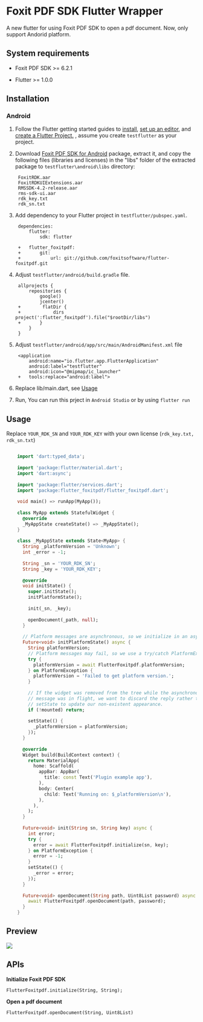 # Foxit PDF SDK Flutter Wrapper

A new flutter for using Foxit PDF SDK to open a pdf document.
Now, only support Andorid platform.

## System requirements

-  Foxit PDF SDK >= 6.2.1

-  Flutter >= 1.0.0

## Installation

### Android

1. Follow the Flutter getting started guides to [install](https://flutter.io/docs/get-started/install), [set up an editor](https://flutter.io/docs/get-started/editor), and [create a Flutter Project.](https://flutter.io/docs/get-started/test-drive?tab=terminal#create-app) , assume you create `testflutter` as your project.

2. Download [Foxit PDF SDK for Android](https://developers.foxitsoftware.com/pdf-sdk/android/) package, extract it, and copy the following files (libraries and licenses) in the "libs" folder of the extracted package to `testflutter\android\libs` directory:

		FoxitRDK.aar
		FoxitRDKUIExtensions.aar
		RMSSDK-4.2-release.aar
		rms-sdk-ui.aar
		rdk_key.txt
		rdk_sn.txt

3. Add dependency to your Flutter project in `testflutter/pubspec.yaml`. 

		dependencies:
	  		flutter:
	    		sdk: flutter
	
	  	+	flutter_foxitpdf:
	    +  		git:
	    +    		url: git://github.com/foxitsoftware/flutter-foxitpdf.git
	    
4. Adjust `testflutter/android/build.gradle` file.

		allprojects {
		    repositories {
		        google()
		        jcenter()
		+        flatDir {
		+            dirs project(':flutter_foxitpdf').file("$rootDir/libs")
		+       }
		    }
		}

5. Adjust `testflutter/android/app/src/main/AndroidManifest.xml` file

	    <application
	        android:name="io.flutter.app.FlutterApplication"
	        android:label="testflutter"
	        android:icon="@mipmap/ic_launcher"
	    +   tools:replace="android:label">
	    
6. Replace lib/main.dart, see [Usage](#usage)

7. Run, You can run this prject in `Android Studio` or by using `flutter run`

## <span id="usage">Usage</span>

Replace `YOUR_RDK_SN` and `YOUR_RDK_KEY` with your own license (`rdk_key.txt, rdk_sn.txt`)

```dart

	import 'dart:typed_data';
	
	import 'package:flutter/material.dart';
	import 'dart:async';
	
	import 'package:flutter/services.dart';
	import 'package:flutter_foxitpdf/flutter_foxitpdf.dart';
	
	void main() => runApp(MyApp());
	
	class MyApp extends StatefulWidget {
	  @override
	  _MyAppState createState() => _MyAppState();
	}
	
	class _MyAppState extends State<MyApp> {
	  String _platformVersion = 'Unknown';
	  int _error = -1;
	
	  String _sn = 'YOUR_RDK_SN';
	  String _key = 'YOUR_RDK_KEY';
	
	  @override
	  void initState() {
	    super.initState();
	    initPlatformState();
	
	    init(_sn, _key);
	
	    openDocument(_path, null);
	  }
	
	  // Platform messages are asynchronous, so we initialize in an async method.
	  Future<void> initPlatformState() async {
	    String platformVersion;
	    // Platform messages may fail, so we use a try/catch PlatformException.
	    try {
	      platformVersion = await FlutterFoxitpdf.platformVersion;
	    } on PlatformException {
	      platformVersion = 'Failed to get platform version.';
	    }
	
	    // If the widget was removed from the tree while the asynchronous platform
	    // message was in flight, we want to discard the reply rather than calling
	    // setState to update our non-existent appearance.
	    if (!mounted) return;
	
	    setState(() {
	      _platformVersion = platformVersion;
	    });
	  }
	
	  @override
	  Widget build(BuildContext context) {
	    return MaterialApp(
	      home: Scaffold(
	        appBar: AppBar(
	          title: const Text('Plugin example app'),
	        ),
	        body: Center(
	          child: Text('Running on: $_platformVersion\n'),
	        ),
	      ),
	    );
	  }
	
	  Future<void> init(String sn, String key) async {
	    int error;
	    try {
	      error = await FlutterFoxitpdf.initialize(sn, key);
	    } on PlatformException {
	      error = -1;
	    }
	    setState(() {
	      _error = error;
	    });
	  }
	
	  Future<void> openDocument(String path, Uint8List password) async {
	    await FlutterFoxitpdf.openDocument(path, password);
	  }
	}
```

## Preview

![](https://i.imgur.com/HhIIRiq.jpg)


## APIs
**Initialize Foxit PDF SDK**

	FlutterFoxitpdf.initialize(String, String);

**Open a pdf document**

	FlutterFoxitpdf.openDocument(String, Uint8List)